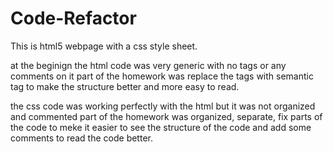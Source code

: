 # Code-Refactor

This is html5 webpage with a css style sheet.

at the beginign the html code was very generic with no tags or any comments on it
part of the homework was replace the tags with semantic tag to make the structure better and more easy to read.

the css code was working perfectly with the html but it was not organized and commented
part of the homework was organized, separate, fix  parts of the code to meke it easier to see the structure of the code
and add some comments to read the code better.

